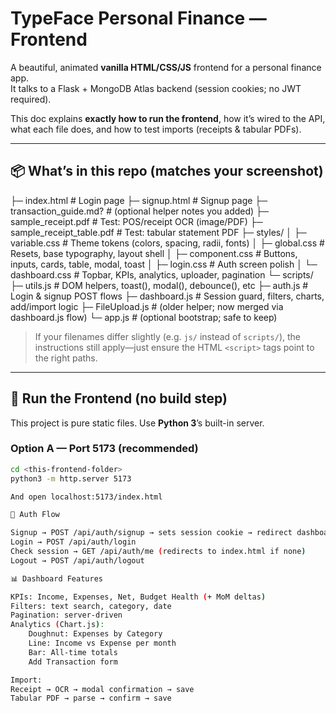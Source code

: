 # TypeFace Personal Finance — Frontend

A beautiful, animated **vanilla HTML/CSS/JS** frontend for a personal finance app.  
It talks to a Flask + MongoDB Atlas backend (session cookies; no JWT required).

This doc explains **exactly how to run the frontend**, how it’s wired to the API, what each file does, and how to test imports (receipts & tabular PDFs).

---

## 📦 What’s in this repo (matches your screenshot)
├─ index.html # Login page
├─ signup.html # Signup page
├─ transaction_guide.md? # (optional helper notes you added)
├─ sample_receipt.pdf # Test: POS/receipt OCR (image/PDF)
├─ sample_receipt_table.pdf # Test: tabular statement PDF
├─ styles/
│ ├─ variable.css # Theme tokens (colors, spacing, radii, fonts)
│ ├─ global.css # Resets, base typography, layout shell
│ ├─ component.css # Buttons, inputs, cards, table, modal, toast
│ ├─ login.css # Auth screen polish
│ └─ dashboard.css # Topbar, KPIs, analytics, uploader, pagination
└─ scripts/
├─ utils.js # DOM helpers, toast(), modal(), debounce(), etc
├─ auth.js # Login & signup POST flows
├─ dashboard.js # Session guard, filters, charts, add/import logic
├─ FileUpload.js # (older helper; now merged via dashboard.js flow)
└─ app.js # (optional bootstrap; safe to keep)

> If your filenames differ slightly (e.g. `js/` instead of `scripts/`), the instructions still apply—just ensure the HTML `<script>` tags point to the right paths.

---

## 🚀 Run the Frontend (no build step)

This project is pure static files. Use **Python 3**’s built-in server.

### Option A — Port **5173** (recommended)
```bash
cd <this-frontend-folder>
python3 -m http.server 5173

And open localhost:5173/index.html

🔐 Auth Flow

Signup → POST /api/auth/signup → sets session cookie → redirect dashboard.html
Login → POST /api/auth/login
Check session → GET /api/auth/me (redirects to index.html if none)
Logout → POST /api/auth/logout

📊 Dashboard Features

KPIs: Income, Expenses, Net, Budget Health (+ MoM deltas)
Filters: text search, category, date
Pagination: server-driven
Analytics (Chart.js):
    Doughnut: Expenses by Category
    Line: Income vs Expense per month
    Bar: All-time totals
    Add Transaction form

Import:
Receipt → OCR → modal confirmation → save
Tabular PDF → parse → confirm → save